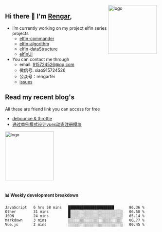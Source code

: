 <img src="https://github-readme-stats.vercel.app/api?username=XyyF&show_icons=true" alt="logo" height="160" align="right" style="margin: 5px; margin-bottom: 20px;" />

## Hi there 👋 I'm [Rengar](https://github.com/XyyF),

- I’m currently working on my project elfin series projects
    - [elfin-commander](https://github.com/XyyF/elfin-commander)
    - [elfin-algorithm](https://github.com/XyyF/elfin-algorithm)
    - [elfin-dataStructure](https://github.com/XyyF/elfin-dataStructure)
    - [elfinUI](https://github.com/XyyF/elfinUI)
- You can contact me through
    - email: 915724526@qq.com
    - 微信号: xiao915724526
    - 公众号：rengarfei
    - [issues](https://github.com/XyyF/XyyF/issues)

## Read my recent blog's
All these are friend link you can access for free

- [debounce & throttle](https://juejin.im/post/6864733967833120781)
- [通过单例模式设计vuex动态注册模块](https://juejin.im/post/6855129005851738120)

<img src="https://github-profile-trophy.vercel.app/?username=XyyF&theme=flat&column=7" alt="logo" height="160" align="center" style="margin: auto; margin-bottom: 20px;" />

#### :bar_chart: Weekly development breakdown

<!--START_SECTION:waka-->
```text
JavaScript   6 hrs 58 mins   █████████████████████       86.36 % 
Other        31 mins         █░░░░░░░░░░░░░░░░░░░░░░░░   06.58 % 
JSON         24 mins         █░░░░░░░░░░░░░░░░░░░░░░░░   05.14 % 
Markdown     3 mins          ░░░░░░░░░░░░░░░░░░░░░░░░░   00.77 % 
Vue.js       2 mins          ░░░░░░░░░░░░░░░░░░░░░░░░░   00.45 % 
```
<!--END_SECTION:waka-->
